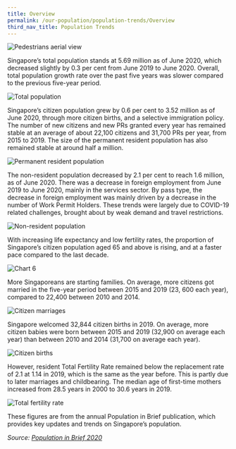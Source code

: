 ```yaml
---
title: Overview
permalink: /our-population/population-trends/Overview
third_nav_title: Population Trends
---
```


![Pedestrians aerial view](/images/stock-image-6.jpg)

Singapore’s total population stands at 5.69 million as of June 2020, which decreased slightly by 0.3 per cent from June 2019 to June 2020. Overall, total population growth rate over the past five years was slower compared to the previous five-year period.

![Total population](/images/diagram-1.png)

Singapore’s citizen population grew by 0.6 per cent to 3.52 million as of June 2020, through more citizen births, and a selective immigration policy. The number of new citizens and new PRs granted every year has remained stable at an average of about 22,100 citizens and 31,700 PRs per year, from 2015 to 2019. The size of the permanent resident population has also remained stable at around half a million.

![Permanent resident population](/images/chart-1.png)

The non-resident population decreased by 2.1 per cent to reach 1.6 million, as of June 2020. There was a decrease in foreign employment from June 2019 to June 2020, mainly in the services sector. By pass type, the decrease in foreign employment was mainly driven by a decrease in the number of Work Permit Holders. These trends were largely due to COVID-19 related challenges, brought about by weak demand and travel restrictions.

![Non-resident population](/images/chart-2.png)

With increasing life expectancy and low fertility rates, the proportion of Singapore’s citizen population aged 65 and above is rising, and at a faster pace compared to the last decade.

![Chart 6](/images/chart-6-1.png)

More Singaporeans are starting families. On average, more citizens got married in the five-year period between 2015 and 2019 (23, 600 each year), compared to 22,400 between 2010 and 2014.

![Citizen marriages](/images/chart-8.png)

Singapore welcomed 32,844 citizen births in 2019. On average, more citizen babies were born between 2015 and 2019 (32,900 on average each year) than between 2010 and 2014 (31,700 on average each year).

![Citizen births](/images/chart-11.png)

However, resident Total Fertility Rate remained below the replacement rate of 2.1 at 1.14 in 2019, which is the same as the year before. This is partly due to later marriages and childbearing. The median age of first-time mothers increased from 28.5 years in 2000 to 30.6 years in 2019.

![Total fertility rate](/images/chart-12.png)

These figures are from the annual Population in Brief publication, which provides key updates and trends on Singapore’s population.

*Source: [Population in Brief 2020](/media-centre/publications/population-in-brief)*
